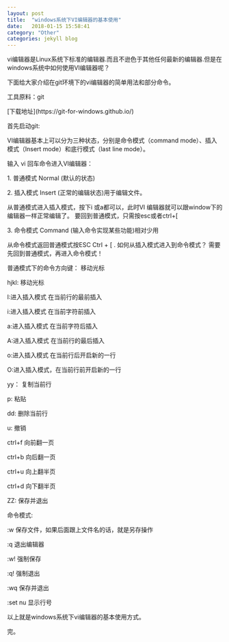 ```yaml
---
layout: post
title:  "windows系统下VI编辑器的基本使用"
date:   2018-01-15 15:58:41
category: "Other"
categories: jekyll blog
---
```

<p>vi编辑器是Linux系统下标准的编辑器.而且不逊色于其他任何最新的编辑器.但是在windows系统中如何使用VI编辑器呢？</p>
<p>下面给大家介绍在git环境下的vi编辑器的简单用法和部分命令。</p>
<p>工具原料：git </p>
[下载地址](https://git-for-windows.github.io/)
<p>首先启动git:</p>
<p>VI编辑器基本上可以分为三种状态，分别是命令模式（command mode）、插入模式（Insert mode）和底行模式（last line mode）。</p>
<p>输入 vi 回车命令进入VI编辑器：</p>
<p>1. 普通模式 Normal (默认的状态) </p>
<p>2. 插入模式 Insert (正常的编辑状态)用于编辑文件。</p>
<p>从普通模式进入插入模式，按下i 或a都可以，此时VI 编辑器就可以跟window下的编辑器一样正常编辑了。
要回到普通模式，只需按esc或者ctrl+[</p>
<p>3. 命令模式 Command (输入命令实现某些功能)相对少用</p>
<p>从命令模式返回普通模式按ESC   Ctrl + [   .
如何从插入模式进入到命令模式？
需要先回到普通模式，再进入命令模式！
</p>
<p>普通模式下的命令方向键： 移动光标</p>
<p>hjkl: 移动光标</p>
<p>I:进入插入模式 在当前行的最前插入</p>
<p>i:进入插入模式 在当前字符前插入</p>
<p>a:进入插入模式 在当前字符后插入</p>
<p>A:进入插入模式 在当前行的最后插入</p>
<p>o:进入插入模式 在当前行后开启新的一行</p>
<p>O:进入插入模式，在当前行前开启新的一行</p>
<p>yy：    复制当前行</p>
<p>p:        粘贴</p>
<p>dd:     删除当前行</p>
<p>u:        撤销</p>
<p>ctrl+f     向前翻一页</p>
<p>ctrl+b     向后翻一页</p>
<p>ctrl+u     向上翻半页</p>
<p>ctrl+d     向下翻半页</p>
<p>ZZ: 保存并退出</p>
<p>命令模式:</p>
<p>:w    保存文件，如果后面跟上文件名的话，就是另存操作</p>
<p>:q    退出编辑器</p>
<p>:w! 强制保存</p>
<p>:q! 强制退出</p>
<p>:wq 保存并退出</p>
<p>:set nu    显示行号</p>
以上就是windows系统下vi编辑器的基本使用方式。

完。












